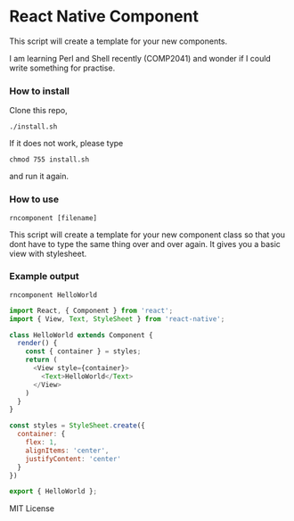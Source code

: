 # React Native Component
This script will create a template for your new components.

I am learning Perl and Shell recently (COMP2041) and wonder if I could write something for practise. 
### How to install
Clone this repo,
```
./install.sh
```
If it does not work, please type
```
chmod 755 install.sh
```
and run it again.
### How to use
```
rncomponent [filename]
```
This script will create a template for your new component class so that you dont have to type the same thing over and over again. It gives you a basic view with stylesheet.
### Example output
```
rncomponent HelloWorld
```
```js
import React, { Component } from 'react';
import { View, Text, StyleSheet } from 'react-native';

class HelloWorld extends Component {
  render() {
    const { container } = styles;
    return (
      <View style={container}>
        <Text>HelloWorld</Text>
      </View>
    )
  }
}

const styles = StyleSheet.create({
  container: {
    flex: 1,
    alignItems: 'center',
    justifyContent: 'center'
  }
})

export { HelloWorld };
```
MIT License
